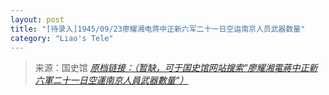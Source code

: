 ```yaml
---
layout: post
title: "[待录入]1945/09/23廖耀湘电蒋中正新六军二十一日空运南京人员武器数量"
category: "Liao's Tele"
---
```



> 来源：国史馆 [*原档链接：（暂缺，可于国史馆网站搜索“廖耀湘電蔣中正新六軍二十一日空運南京人員武器數量“）*]()
